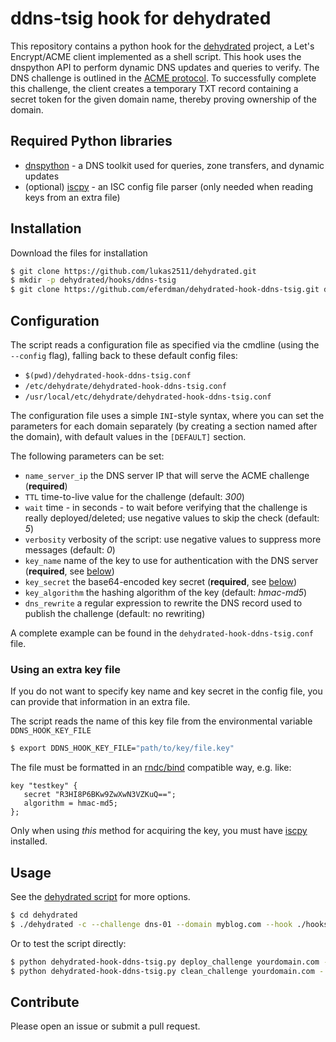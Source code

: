 # ddns-tsig hook for dehydrated

This repository contains a python hook for the [dehydrated](https://github.com/lukas2511/dehydrated) project, a Let's Encrypt/ACME client implemented as a shell script. This hook uses the dnspython API to perform dynamic DNS updates and queries to verify. The DNS challenge is outlined in the [ACME protocol](https://letsencrypt.github.io/acme-spec/#rfc.section.7.4). To successfully complete this challenge, the client creates a temporary TXT record containing a secret token for the given domain name, thereby proving ownership of the domain. 

## Required Python libraries
* [dnspython](http://www.dnspython.org/) - a DNS toolkit used for queries, zone transfers, and dynamic updates
* (optional) [iscpy](https://pypi.python.org/pypi/iscpy) - an ISC config file parser (only needed when reading keys from an extra file)

## Installation
Download the files for installation

``` sh
$ git clone https://github.com/lukas2511/dehydrated.git
$ mkdir -p dehydrated/hooks/ddns-tsig
$ git clone https://github.com/eferdman/dehydrated-hook-ddns-tsig.git dehydrated/hooks/ddns-tsig
```

## Configuration
The script reads a configuration file as specified via the cmdline (using the `--config` flag),
falling back to these default config files:
- `$(pwd)/dehydrated-hook-ddns-tsig.conf`
- `/etc/dehydrate/dehydrated-hook-ddns-tsig.conf`
- `/usr/local/etc/dehydrate/dehydrated-hook-ddns-tsig.conf`

The configuration file uses a simple `INI`-style syntax,
where you can set the parameters for each domain separately (by creating a section named after the domain),
with default values in the `[DEFAULT]` section.

The following parameters can be set:
- `name_server_ip` the DNS server IP that will serve the ACME challenge (**required**)
- `TTL` time-to-live value for the challenge (default: *300*)
- `wait` time - in seconds - to wait before verifying that the challenge is really deployed/deleted; use negative values to skip the check (default: *5*)
- `verbosity` verbosity of the script: use negative values to suppress more messages (default: *0*)
- `key_name` name of the key to use for authentication with the DNS server (**required**, see [below](#using-an-extra-key-file))
- `key_secret` the base64-encoded key secret (**required**, see [below](#using-an-extra-key-file))
- `key_algorithm` the hashing algorithm of the key (default: *hmac-md5*)
- `dns_rewrite` a regular expression to rewrite the DNS record used to publish the challenge (default: no rewriting)

A complete example can be found in the `dehydrated-hook-ddns-tsig.conf` file.

### Using an extra key file
If you do not want to specify key name and key secret in the config file,
you can provide that information in an extra file.

The script reads the name of this key file from the environmental variable `DDNS_HOOK_KEY_FILE`

``` sh
$ export DDNS_HOOK_KEY_FILE="path/to/key/file.key"
```

The file must be formatted in an [rndc/bind](https://ftp.isc.org/isc/bind9/cur/9.9/doc/arm/man.rndc.conf.html) compatible way,
e.g. like:

``` isc
key "testkey" {
   secret "R3HI8P6BKw9ZwXwN3VZKuQ==";
   algorithm = hmac-md5;
};
```

Only when using *this* method for acquiring the key,
you must have [iscpy](https://pypi.python.org/pypi/iscpy) installed.


## Usage
See the [dehydrated script](https://github.com/lukas2511/dehydrated) for more options.

``` bash
$ cd dehydrated
$ ./dehydrated -c --challenge dns-01 --domain myblog.com --hook ./hooks/ddns-tsig/dehydrated-hook-ddns-tsig.py
```

Or to test the script directly:

``` bash
$ python dehydrated-hook-ddns-tsig.py deploy_challenge yourdomain.com - "Hello World"
$ python dehydrated-hook-ddns-tsig.py clean_challenge yourdomain.com - "Hello World"
```

## Contribute
Please open an issue or submit a pull request.
